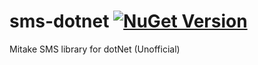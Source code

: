 # sms-dotnet  [![NuGet Version](https://img.shields.io/nuget/v/SMS.Mitkae.svg?style=flat)](https://www.nuget.org/packages/SMS.Mitake/)
Mitake SMS library for dotNet (Unofficial) 
